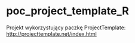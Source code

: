 # poc_project_template_R
Projekt wykorzystujący paczkę ProjectTemplate: http://projecttemplate.net/index.html

